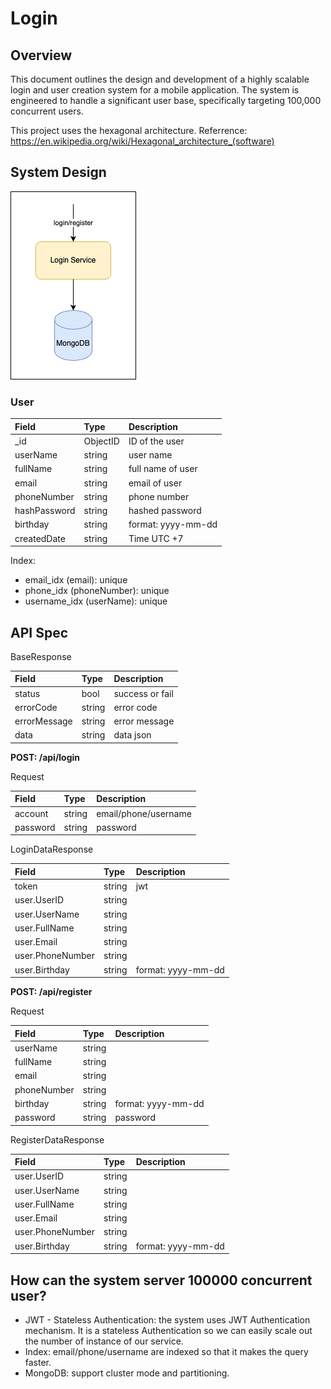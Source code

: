 # Login

## Overview
This document outlines the design and development of a highly scalable login and user creation system for a mobile application. The system is engineered to handle a significant user base, specifically targeting 100,000 concurrent users.

This project uses the hexagonal architecture. Referrence: https://en.wikipedia.org/wiki/Hexagonal_architecture_(software) 

## System Design

<img src="./asset/login.drawio.png">

### User

| Field        | Type     | Description        | 
|:-------------|:---------|:-------------------| 
| _id          | ObjectID | ID of the user     | 
| userName     | string   | user name          |
| fullName     | string   | full name of user  |
| email        | string   | email of user      |
| phoneNumber  | string   | phone number       |
| hashPassword | string   | hashed password    |
| birthday     | string   | format: yyyy-mm-dd |
| createdDate  | string   | Time UTC +7        |

Index:
* email_idx (email): unique
* phone_idx (phoneNumber): unique
* username_idx (userName): unique

## API Spec

BaseResponse

| Field        | Type   | Description     | 
|:-------------|:-------|:----------------| 
| status       | bool   | success or fail | 
| errorCode    | string | error code      |
| errorMessage | string | error message   |
| data         | string | data json       |

**POST: /api/login**

Request

| Field    | Type   | Description          | 
|:---------|:-------|:---------------------| 
| account  | string | email/phone/username | 
| password | string | password             |

LoginDataResponse

| Field            | Type   | Description        | 
|:-----------------|:-------|:-------------------| 
| token            | string | jwt                | 
| user.UserID      | string |                    |
| user.UserName    | string |                    |
| user.FullName    | string |                    |
| user.Email       | string |                    |
| user.PhoneNumber | string |                    |
| user.Birthday    | string | format: yyyy-mm-dd |

**POST: /api/register**

Request

| Field       | Type    | Description        | 
|:------------|:--------|:-------------------| 
| userName    | string  |                    |
| fullName    | string  |                    |
| email       | string  |                    |
| phoneNumber | string  |                    |
| birthday    | string  | format: yyyy-mm-dd | 
| password    | string  | password           |

RegisterDataResponse

| Field            | Type   | Description        | 
|:-----------------|:-------|:-------------------|
| user.UserID      | string |                    |
| user.UserName    | string |                    |
| user.FullName    | string |                    |
| user.Email       | string |                    |
| user.PhoneNumber | string |                    |
| user.Birthday    | string | format: yyyy-mm-dd |

## How can the system server 100000 concurrent user?

* JWT - Stateless Authentication: the system uses JWT Authentication mechanism. It is a stateless Authentication so we can easily scale out the number of instance of our service.
* Index: email/phone/username are indexed so that it makes the query faster.
* MongoDB: support cluster mode and partitioning.






